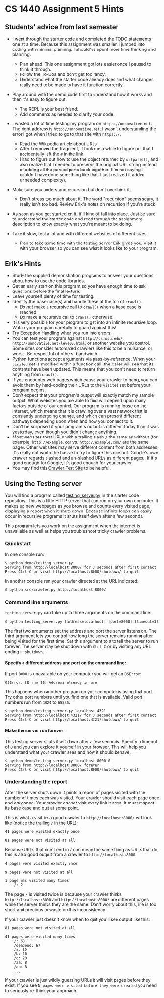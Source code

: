 # CS 1440 Assignment 5 Hints

## Students' advice from last semester

*   I went through the starter code and completed the TODO statements one at a time.  Because this assignment was smaller, I jumped into coding with minimal planning. I should've spent more time thinking and planning.
    *   Plan ahead. This one assignment got lots easier once I paused to think it through.
    *   Follow the To-Dos and don't get too fancy.
    *   Understand what the starter code already does and what changes really need to be made to have it function correctly.
*   Play around with the demo code first to understand how it works and then it's easy to figure out.
    *   The REPL is your best friend. 
    *   Add comments as needed to clarify your code.

*   I wasted a lot of time testing my program on `https://unnovative.net`.  The right address is `http://unnovative.net`. I wasn't understanding the error I got when I tried to go to that site with `https://`.
    *   Read the Wikipedia article about URLs
    *   After I removed the fragment, it took me a while to figure out that I accidentally left the `#` in the link.
    *   I had to figure out how to use the object returned by `urlparse()`, and also realize that I needed to preserve the original URL string instead of adding all the parsed parts back together. (I'm not saying I couldn't have done something like that. I just realized it added unneeded complexity).
*   Make sure you understand recursion but don't overthink it.
    *   Don't stress too much about it. The word "recursion" seems scary, it really isn't too bad.  Review Erik's notes on recursion if you're stuck.
*   As soon as you get started on it, it'll kind of fall into place. Just be sure to understand the starter code and read through the assignment description to know exactly what you're meant to be doing.
*   Take it slow, test a lot and with different websites of different sizes.
    *   Plan to take some time with the testing server Erik gives you.  Visit it with your browser so you can see what it looks like to your program.


## Erik's Hints

*   Study the supplied demonstration programs to answer your questions about
    how to use the code libraries.
*   Get an early start on this program so you have enough time to ask questions
    before the final lecture.
*   Leave yourself plenty of time for testing.
*   Identify the base case(s) and handle these at the top of `crawl()`.
    *   *Do not* make a recursive call to `crawl()` when a base case is
        reached.
    *   Do make a recursive call to `crawl()` otherwise.
*   It is very possible for your program to get into an infinite recursive
    loop.  Watch your program carefully to guard against this!
*   Try [Exception Handling](https://wiki.python.org/moin/HandlingExceptions)
    when you run into errors.
*   You can test your program against `http://cs.usu.edu/`,
    `http://unnovative.net/level0.html`, or another website you control.  Some
    sites consider automated crawlers like this to be a nuisance, or worse.  Be
    respectful of others' bandwidth.
*   Python functions accept arguments via pass-by-reference.  When your
    `visited` set is modified within a function call, the caller will see that
    its contents have been updated.  This means that you don't need to return
    anything from `crawl()`.
*   If you encounter web pages which cause your crawler to hang, you can avoid
    them by hard-coding their URLs to the `visited` set before your program
    begins.
*   Don't expect that your program's output will exactly match my sample
    output.  What websites you are able to find will depend upon many factors
    outside of our control.  Our program is running loose on the internet,
    which means that it is crawling over a vast network that is constantly
    undergoing change, and which can present different pathways depending upon
    when and how you connect to it.
*   Don't be surprised if your program's output is different today than it was
    yesterday, even though you didn't change anything.
*   Most websites treat URLs with a trailing slash `/` the same as without (for
    example, `http://example.com` vs. `http://example.com/` are the same page).
    Other websites may serve different content from both addresses.  It's
    really not worth the hassle to try to figure this one out.  Google's own
    crawler regards slashed and un-slashed URLs as [different
    pages.](https://webmasters.googleblog.com/2010/04/to-slash-or-not-to-slash.html).
    If it's good enough for Google, it's good enough for your crawler.
*   You may find this [Crawler Test Site](https://crawler-test.com/) to be helpful.


## Using the Testing server

You will find a program called [testing_server.py](../demo/testing_server.py)
in the starter code repository.  This is a little HTTP server that can run on
your own computer.  It makes up new webpages as you browse and counts every
visited page, displaying a report when it shuts down.  Because infinite loops
can easily occur in recursive programs it shuts itself down after a few
seconds.

This program lets you work on the assignment when the internet is unavailable
as well as helps you troubleshoot tricky crawler problems.


### Quickstart

In one console run:

```
$ python demo/testing_server.py
Serving from http://localhost:8000/ for 3 seconds after first contact
Press Ctrl-C or visit http://localhost:8000/shutdown/ to quit
```

In another console run your crawler directed at the URL indicated:

```
$ python src/crawler.py http://localhost:8000/
```


### Command line arguments

`testing_server.py` can take up to three arguments on the command line:

```
$ python testing_server.py [address=localhost] [port=8000] [timeout=3]
```

The first two arguments set the address and port the server listens on.  The
third argument lets you control how long the server remains running after being
visited for the first time.  Set this argument to `0` to tell the server to run
forever.  The server may be shut down with `Ctrl-C` or by visiting any URL
ending in `shutdown`.


#### Specify a different address and port on the command line:

If port `8000` is unavailable on your computer you will get an `OSError`:

```
OSError: [Errno 98] Address already in use
```

This happens when another program on your computer is using that port.  Try
other port numbers until you find one that is available.  Valid port numbers
run from `1024` to `65535`.

```
$ python demo/testing_server.py localhost 4321
Serving from http://localhost:4321/ for 3 seconds after first contact
Press Ctrl-C or visit http://localhost:4321/shutdown/ to quit
```


#### Make the server run forever

This testing server shuts itself down after a few seconds.  Specify a timeout
of `0` and you can explore it yourself in your browser.  This will help you
understand what your crawler sees and how it should behave.

```
$ python demo/testing_server.py localhost 8000 0
Serving from http://localhost:8000/ forever
Press Ctrl-C or visit http://localhost:8000/shutdown/ to quit
```


### Understanding the report

After the server shuts down it prints a report of pages visited with the number
of times each was visited.  Your crawler should visit each page once and *only*
once.  Your crawler *cannot* visit every link it sees.  It must respect its
base case and quit at some point.

This is what a visit by a good crawler to `http://localhost:8000/` will look
like (notice the trailing `/` in the URL):

```
41 pages were visited exactly once

81 pages were not visited at all
```

Because URLs that don't end in `/` can mean the same thing as URLs that do,
this is also good output from a crawler to `http://localhost:8000`:

```
4 pages were visited exactly once

9 pages were not visited at all

1 page was visited many times
	/: 2
```

The page `/` is visited twice is because your crawler thinks
`http://localhost:8000` and `http://localhost:8000/` are different pages while
the server thinks they are the same.  Don't worry about this, life is too short
and precious to waste on this inconsistency.

If your crawler just doesn't know when to quit you'll see output like this:

```
81 pages were not visited at all

41 pages were visited many times
	/: 68
	/deadend: 67
	/a: 20
	/b: 20
	/c: 20
	/aa: 8
	/ab: 8
    ...
```

If your crawler is just wildly guessing URLs it will visit pages before they
exist.  If you see `N pages were visited before they were created` you need to
seriously re-think your approach.
